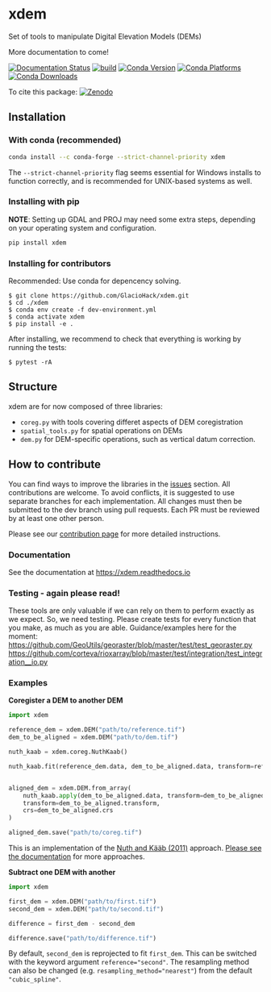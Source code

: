 # xdem
Set of tools to manipulate Digital Elevation Models (DEMs)

More documentation to come!

[![Documentation Status](https://readthedocs.org/projects/xdem/badge/?version=latest)](https://xdem.readthedocs.io/en/latest/?badge=latest)
[![build](https://github.com/GlacioHack/xdem/actions/workflows/python-package.yml/badge.svg)](https://github.com/GlacioHack/xdem/actions/workflows/python-package.yml)
[![Conda Version](https://img.shields.io/conda/vn/conda-forge/xdem.svg)](https://anaconda.org/conda-forge/xdem)
[![Conda Platforms](https://img.shields.io/conda/pn/conda-forge/xdem.svg)](https://anaconda.org/conda-forge/xdem)
[![Conda Downloads](https://img.shields.io/conda/dn/conda-forge/xdem.svg)](https://anaconda.org/conda-forge/xdem)

To cite this package: [![Zenodo](https://zenodo.org/badge/doi/10.5281/zenodo.4809697.svg)](https://zenodo.org/record/4809698)

## Installation

### With conda (recommended)
```bash
conda install --c conda-forge --strict-channel-priority xdem
```
The `--strict-channel-priority` flag seems essential for Windows installs to function correctly, and is recommended for UNIX-based systems as well.


### Installing with pip
**NOTE**: Setting up GDAL and PROJ may need some extra steps, depending on your operating system and configuration.
```bash
pip install xdem
```

### Installing for contributors
Recommended: Use conda for depencency solving.
```
$ git clone https://github.com/GlacioHack/xdem.git
$ cd ./xdem
$ conda env create -f dev-environment.yml
$ conda activate xdem
$ pip install -e .
```
After installing, we recommend to check that everything is working by running the tests:

```
$ pytest -rA
```

## Structure 

xdem are for now composed of three libraries:
- `coreg.py` with tools covering differet aspects of DEM coregistration
- `spatial_tools.py` for spatial operations on DEMs
- `dem.py` for DEM-specific operations, such as vertical datum correction.

## How to contribute

You can find ways to improve the libraries in the [issues](https://github.com/GlacioHack/xdem/issues) section. All contributions are welcome.
To avoid conflicts, it is suggested to use separate branches for each implementation. All changes must then be submitted to the dev branch using pull requests. Each PR must be reviewed by at least one other person.

Please see our [contribution page](CONTRIBUTING.md) for more detailed instructions.

### Documentation
See the documentation at https://xdem.readthedocs.io

### Testing - again please read!
These tools are only valuable if we can rely on them to perform exactly as we expect. So, we need testing. Please create tests for every function that you make, as much as you are able. Guidance/examples here for the moment: https://github.com/GeoUtils/georaster/blob/master/test/test_georaster.py
https://github.com/corteva/rioxarray/blob/master/test/integration/test_integration__io.py



### Examples

**Coregister a DEM to another DEM**
```python
import xdem

reference_dem = xdem.DEM("path/to/reference.tif")
dem_to_be_aligned = xdem.DEM("path/to/dem.tif")

nuth_kaab = xdem.coreg.NuthKaab()

nuth_kaab.fit(reference_dem.data, dem_to_be_aligned.data, transform=reference_dem.transform)


aligned_dem = xdem.DEM.from_array(
	nuth_kaab.apply(dem_to_be_aligned.data, transform=dem_to_be_aligned.transform),
	transform=dem_to_be_aligned.transform,
	crs=dem_to_be_aligned.crs
)

aligned_dem.save("path/to/coreg.tif")
```
This is an implementation of the [Nuth and Kääb (2011)](https://doi.org/10.5194/tc-5-271-2011) approach.
[Please see the documentation](https://xdem.readthedocs.io/en/latest/coregistration.html) for more approaches.

**Subtract one DEM with another**
```python
import xdem

first_dem = xdem.DEM("path/to/first.tif")
second_dem = xdem.DEM("path/to/second.tif")

difference = first_dem - second_dem

difference.save("path/to/difference.tif")
```
By default, `second_dem` is reprojected to fit `first_dem`.
This can be switched with the keyword argument `reference="second"`.
The resampling method can also be changed (e.g. `resampling_method="nearest"`) from the default `"cubic_spline"`.

